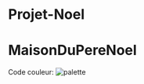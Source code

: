# Projet-Noel
# MaisonDuPereNoel

Code couleur:
![palette](https://github.com/TitiaC62/MaisonDuPereNoel/assets/91391598/f2e0f25f-d752-422b-a068-e2b08dd333c6)
